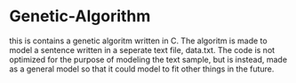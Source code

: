 # Genetic-Algorithm
this is contains a  genetic algoritm written in C.
The algoritm is made to model a sentence written in a seperate text file, data.txt.
The code is not optimized for the purpose of modeling the text sample, but is instead, made as a general model so that it could model to fit other things in the future.

